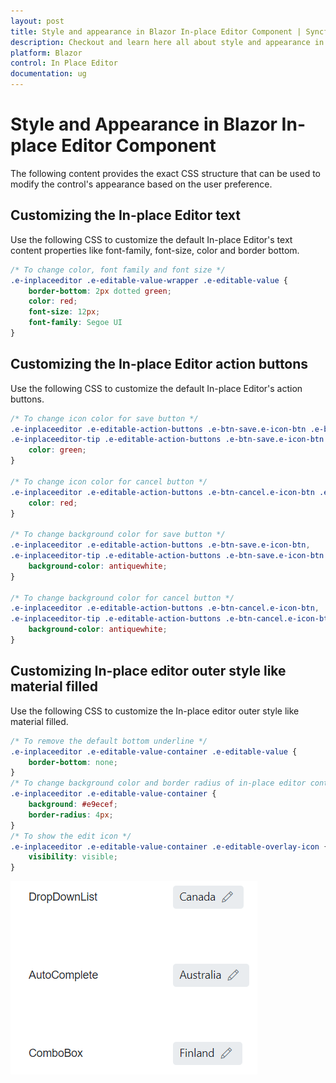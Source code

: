 ```yaml
---
layout: post
title: Style and appearance in Blazor In-place Editor Component | Syncfusion
description: Checkout and learn here all about style and appearance in Syncfusion Blazor In-place Editor component and more.
platform: Blazor
control: In Place Editor 
documentation: ug
---
```


# Style and Appearance in Blazor In-place Editor Component

The following content provides the exact CSS structure that can be used to modify the control's appearance based on the user preference.

## Customizing the In-place Editor text

Use the following CSS to customize the default In-place Editor's text content properties like font-family, font-size, color and border bottom.

```css
/* To change color, font family and font size */
.e-inplaceeditor .e-editable-value-wrapper .e-editable-value {
    border-bottom: 2px dotted green;
    color: red;
    font-size: 12px;
    font-family: Segoe UI
}
```

## Customizing the In-place Editor action buttons

Use the following CSS to customize the default In-place Editor's action buttons.

```css
/* To change icon color for save button */
.e-inplaceeditor .e-editable-action-buttons .e-btn-save.e-icon-btn .e-btn-icon.e-icons,
.e-inplaceeditor-tip .e-editable-action-buttons .e-btn-save.e-icon-btn .e-btn-icon.e-icons{
    color: green;
}

/* To change icon color for cancel button */
.e-inplaceeditor .e-editable-action-buttons .e-btn-cancel.e-icon-btn .e-btn-icon.e-icons,  .e-inplaceeditor-tip .e-editable-action-buttons .e-btn-cancel.e-icon-btn .e-btn-icon.e-icons {
    color: red;
}

/* To change background color for save button */
.e-inplaceeditor .e-editable-action-buttons .e-btn-save.e-icon-btn,
.e-inplaceeditor-tip .e-editable-action-buttons .e-btn-save.e-icon-btn {
    background-color: antiquewhite;
}

/* To change background color for cancel button */
.e-inplaceeditor .e-editable-action-buttons .e-btn-cancel.e-icon-btn,
.e-inplaceeditor-tip .e-editable-action-buttons .e-btn-cancel.e-icon-btn {
    background-color: antiquewhite;
}
```

## Customizing In-place editor outer style like material filled

Use the following CSS to customize the In-place editor outer style like material filled.

```css
/* To remove the default bottom underline */
.e-inplaceeditor .e-editable-value-container .e-editable-value {
    border-bottom: none;
}
/* To change background color and border radius of in-place editor container */
.e-inplaceeditor .e-editable-value-container {
    background: #e9ecef;
    border-radius: 4px;
}
/* To show the edit icon */
.e-inplaceeditor .e-editable-value-container .e-editable-overlay-icon {
    visibility: visible;
}

```

![Blazor In-place Editor outer style like material filled](./images/outer-style-like-material-filled.png)
